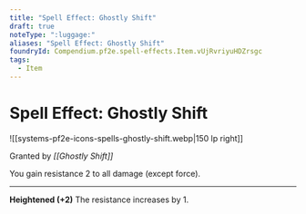```yaml
---
title: "Spell Effect: Ghostly Shift"
draft: true
noteType: ":luggage:"
aliases: "Spell Effect: Ghostly Shift"
foundryId: Compendium.pf2e.spell-effects.Item.vUjRvriyuHDZrsgc
tags:
  - Item
---
```


# Spell Effect: Ghostly Shift
![[systems-pf2e-icons-spells-ghostly-shift.webp|150 lp right]]

Granted by _[[Ghostly Shift]]_

You gain resistance 2 to all damage (except force).

* * *

**Heightened (+2)** The resistance increases by 1.
